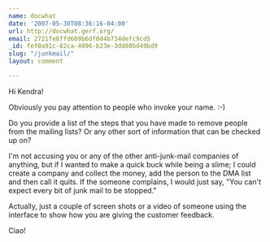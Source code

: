 ```yaml
---
name: docwhat
date: '2007-05-30T08:36:16-04:00'
url: http://docwhat.gerf.org/
email: 2721fe8ffd609b6df0d4b734defc9cd5
_id: fef0a91c-82ca-4096-b23e-3dd80bd49bd9
slug: "/junkmail/"
layout: comment

---
```


Hi Kendra!

Obviously you pay attention to people who invoke your name. :-)

Do you provide a list of the steps that you have made to remove people from the mailing lists?  Or any other sort of information that can be checked up on?  

I'm not accusing you or any of the other anti-junk-mail companies of anything, but if I wanted to make a quick buck while being a slime; I could create a company and collect the money, add the person to the DMA list and then call it quits.  If the someone complains, I would just say, "You can't expect every bit of junk mail to be stopped."

Actually, just a couple of screen shots or a video of someone using the interface to show how you are giving the customer feedback.

Ciao!
